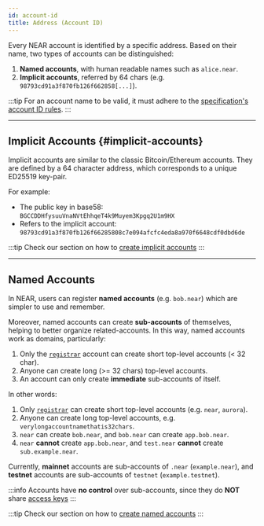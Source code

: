 ```yaml
---
id: account-id
title: Address (Account ID)
---
```


Every NEAR account is identified by a specific address. Based on their name, two types of accounts can be distinguished:
1. **Named accounts**, with human readable names such as `alice.near`.
2. **Implicit accounts**, referred by 64 chars (e.g. `98793cd91a3f870fb126f662858[...]`).

:::tip
For an account name to be valid, it must adhere to the [specification's account ID rules](https://nomicon.io/DataStructures/Account#account-id-rules).
:::

---

## Implicit Accounts {#implicit-accounts}
Implicit accounts are similar to the classic Bitcoin/Ethereum accounts. They are defined by a 64 character address, which corresponds
to a unique ED25519 key-pair.

For example:
- The public key in base58: `BGCCDDHfysuuVnaNVtEhhqeT4k9Muyem3Kpgq2U1m9HX`
- Refers to the implicit account: `98793cd91a3f870fb126f66285808c7e094afcfc4eda8a970f6648cdf0dbd6de`

:::tip
Check our section on how to [create implicit accounts](creating-accounts.md#local-implicit-account)
:::

---


## Named Accounts
In NEAR, users can register **named accounts** (e.g. `bob.near`) which are simpler to use and remember.

Moreover, named accounts can create **sub-accounts** of themselves, helping to better organize related-accounts.
In this way, named accounts work as domains, particularly:
1. Only the [`registrar`](https://nearblocks.io/address/registrar) account can create short top-level accounts (< 32 char).
2. Anyone can create long (>= 32 chars) top-level accounts.
3. An account can only create **immediate** sub-accounts of itself.

In other words:
1. Only [`registrar`](https://nearblocks.io/address/registrar) can create short top-level accounts (e.g. `near`, `aurora`).
2. Anyone can create long top-level accounts, e.g. `verylongaccountnamethatis32chars`.
3. `near` can create `bob.near`, and `bob.near` can create `app.bob.near`.
4. `near` **cannot** create `app.bob.near`, and `test.near` **cannot** create `sub.example.near`.

Currently, **mainnet** accounts are sub-accounts of `.near` (`example.near`), and **testnet** accounts are sub-accounts of `testnet`
 (`example.testnet`).

:::info
Accounts have **no control** over sub-accounts, since they do **NOT** share [access keys](access-keys.md)
:::

:::tip
Check our section on how to [create named accounts](creating-accounts.md#local-named-account)
:::
